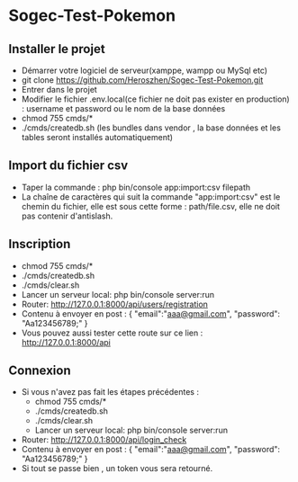 # Sogec-Test-Pokemon

## Installer le projet
- Démarrer votre logiciel de serveur(xamppe, wampp ou MySql etc)
- git clone https://github.com/Heroszhen/Sogec-Test-Pokemon.git
- Entrer dans le projet
- Modifier le fichier .env.local(ce fichier ne doit pas exister en production) : username et password ou le nom de la base données
- chmod 755 cmds/*
- ./cmds/createdb.sh (les bundles dans vendor , la base données et les tables seront installés automatiquement)

## Import du fichier csv
- Taper la commande : php bin/console app:import:csv filepath
- La chaîne de caractères qui suit la commande  "app:import:csv" est le chemin du fichier,
elle est sous cette forme : path/file.csv, elle ne doit pas contenir d'antislash.

## Inscription
- chmod 755 cmds/*
- ./cmds/createdb.sh
- ./cmds/clear.sh
- Lancer un serveur local: php bin/console server:run
- Router: http://127.0.0.1:8000/api/users/registration
- Contenu à envoyer en post : 
    {
        "email":"aaa@gmail.com",
        "password": "Aa123456789;"
    }
- Vous pouvez aussi tester cette route sur ce lien : http://127.0.0.1:8000/api

## Connexion
- Si vous n'avez pas fait les étapes précédentes : 
    - chmod 755 cmds/*
    - ./cmds/createdb.sh
    - ./cmds/clear.sh
    - Lancer un serveur local: php bin/console server:run
- Router: http://127.0.0.1:8000/api/login_check
- Contenu à envoyer en post : 
    {
        "email":"aaa@gmail.com",
        "password": "Aa123456789;"
    }
- Si tout se passe bien , un token vous sera retourné.